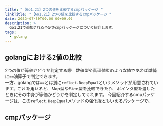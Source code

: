 ```yaml
---
title: "【Go1.21】2つの値を比較するcmpパッケージ "
linkTitle: "【Go1.21】2つの値を比較するcmpパッケージ "
date: 2023-07-29T00:00:00+09:00
description: >
  Go1.21で追加される予定のcmpパッケージについて紹介します。
tags:
  - golang
---
```


## golangにおける2値の比較
2つの値が等価かどうか判定する際、数値型や真理値型のような値であれば単純に`==`演算子で判定できます。  
一方、golangでは`==`とは別に`reflect.DeepEqual`というメソッドが用意されています。これを用いると、Map型やSlice型を比較できたり、ポインタ型を渡したときにその中身が等価かどうかを判定してくれます。
今回紹介するcmpパッケージは、この`reflect.DeepEqual`メソッドの強化版ともいえるパッケージで、

## cmpパッケージ